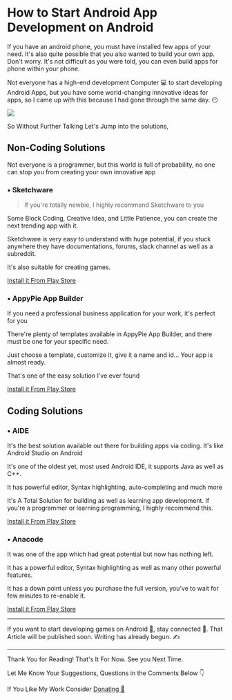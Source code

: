 <!---
layout: post
cover:  assets/images/android-appdev-android.jpg
title: How to Start Android App Development on Android
navigation: True
tags: [Android, Development]
class: post-template
author: bauripalash
--->

# How to Start Android App Development on Android

If you have an android phone, you must have installed few apps of your need. It's also quite possible that you also wanted to build your own app. Don't worry. It's not difficult as you were told, you can even build apps for phone within your phone.

Not everyone has a high-end development Computer 💻 to start developing Android Apps, but you have some world-changing innovative ideas for apps, so I came up with this because I had gone through the same day. 😶

![](https://media1.tenor.com/images/b92e0d0b6193d68ca629e37d4399a03f/tenor.gif?itemid=4438256)

So Without Further Talking Let's Jump into the solutions,

## Non-Coding Solutions
Not everyone is a programmer, but this world is full of probability, no one can stop you from creating your own innovative app

### • Sketchware

> If you're totally newbie, I highly recommend Sketchware to you

Some Block Coding, Creative Idea, and Little Patience, you can create the next trending app with it.

Sketchware is very easy to understand with huge potential, if you stuck anywhere they have documentations, forums, slack channel as well as a subreddit.

It's also suitable for creating games.

[Install it From Play Store](https://play.google.com/store/apps/details?id=com.besome.sketch)

### • AppyPie App Builder

If you need a professional business application for your work, it's perfect for you

There're plenty of templates available in AppyPie App Builder, and there must be one for your specific need.

Just choose a template, customize it, give it a name and id... Your app is almost ready.

That's one of the easy solution I've ever found

[Install it From Play Store](https://play.google.com/store/apps/details?id=com.letsappbuilder)

## Coding Solutions

### • AIDE

It's the best solution available out there for building apps via coding. It's like Android Studio on Android

It's one of the oldest yet, most used Android IDE, it supports Java as well as C++.

It has powerful editor, Syntax highlighting, auto-completing and much more

It's A Total Solution for building as well as learning app development. If you're a programmer or learning programming, I highly recommend this.

[Install it From Play Store](https://play.google.com/store/apps/details?id=com.aide.ui)

### • Anacode

It was one of the app which had great potential but now has nothing left.

It has a powerful editor, Syntax highlighting as well as many other powerful features.

It has a down point unless you purchase the full version, you've to wait for few minutes to re-enable it.

[Install it From Play Store](https://play.google.com/store/apps/details?id=com.majosoft.anacode)

---

If you want to start developing games on Android 📱, stay connected 🔗. 
 That Article will be published soon. Writing has already begun. ✍

---
Thank You for Reading!
That's It For Now. See you Next Time.

Let Me Know Your Suggestions, Questions in the Comments Below 👇

If You Like My Work Consider [Donating 🌱](https://palash.tk/donate)
